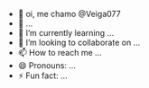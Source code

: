 - 👋 oi, me chamo @Veiga077
- 👀  ...
- 🌱 I’m currently learning ...
- 💞️ I’m looking to collaborate on ...
- 📫 How to reach me ...
- 😄 Pronouns: ...
- ⚡ Fun fact: ...

<!---
Veiga077/Veiga077 is a ✨ special ✨ repository because its `README.md` (this file) appears on your GitHub profile.
You can click the Preview link to take a look at your changes.
--->





